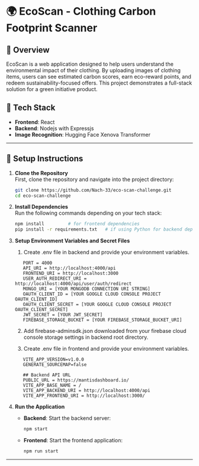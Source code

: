 
# 🌍 EcoScan - Clothing Carbon Footprint Scanner

## 📜 Overview
EcoScan is a web application designed to help users understand the environmental impact of their clothing. By uploading images of clothing items, users can see estimated carbon scores, earn eco-reward points, and redeem sustainability-focused offers. This project demonstrates a full-stack solution for a green initiative product.

## 🔧 Tech Stack
- **Frontend**: React
- **Backend**: Nodejs with Expressjs
- **Image Recognition**: Hugging Face Xenova Transformer

---

## 🚀 Setup Instructions

1. **Clone the Repository**  
   First, clone the repository and navigate into the project directory:
   ```bash
   git clone https://github.com/Nach-33/eco-scan-challenge.git
   cd eco-scan-challenge
   ```

2. **Install Dependencies**  
   Run the following commands depending on your tech stack:
   ```bash
   npm install         # for frontend dependencies
   pip install -r requirements.txt   # if using Python for backend dependencies
   ```

3. **Setup Environment Variables and Secret Files**
   1. Create .env file in backend and provide your environment variables.
   ```env
      PORT = 4000
      API_URI = http://localhost:4000/api
      FRONTEND_URI = http://localhost:3000
      USER_AUTH_REDIRECT_URI = http://localhost:4000/api/user/auth/redirect
      MONGO_URI = [YOUR MONGODB CONNECTION URI STRING]
      OAUTH_CLIENT_ID = [YOUR GOOGLE CLOUD CONSOLE PROJECT OAUTH_CLIENT_ID]
      OAUTH_CLIENT_SECRET = [YOUR GOOGLE CLOUD CONSOLE PROJECT OAUTH_CLIENT_SECRET]
      JWT_SECRET = [YOUR JWT_SECRET]
      FIREBASE_STORAGE_BUCKET = [YOUR FIREBASE_STORAGE_BUCKET_URI]
   ```

   2. Add firebase-adminsdk.json downloaded from your firebase cloud console storage settings in backend root directory.

   3. Create .env file in frontend and provide your environment variables.
   ```env
      VITE_APP_VERSION=v1.0.0
      GENERATE_SOURCEMAP=false

      ## Backend API URL
      PUBLIC_URL = https://mantisdashboard.io/
      VITE_APP_BASE_NAME = /
      VITE_APP_BACKEND_URI = http://localhost:4000/api
      VITE_APP_FRONTEND_URI = http://localhost:3000/
   ```

3. **Run the Application**
   - **Backend**: Start the backend server:
     ```bash
     npm start
     ```
   - **Frontend**: Start the frontend application:
     ```bash
     npm run start
     ```
---
<!-- 
## 🌱 Carbon Score Assumptions

To calculate the environmental impact of each clothing item, we have assigned approximate carbon scores based on item type. These scores are stored in an in-memory dictionary for quick access.

| 👕 Item       | 🌍 Estimated Carbon Score (kg CO₂) |
|--------------|------------------------------------|
| T-shirt      | 5                                  |
| Jeans        | 10                                 |
| Jacket       | 15                                 |
| Shoes        | 8                                  |

---

## 🌟 Product & Technical Enhancements

In this section, suggest possible improvements that could make **EcoScan** a more effective and scalable solution.

1. **Scaling**: 🌐 Describe how the backend could be optimized for a large user base, using techniques like caching or database integration.
2. **Enhanced Eco-Score Model**: 📊 Outline ways to make carbon scoring more accurate by considering factors like materials, brand data, or garment condition.
3. **User Experience Improvements**: ✨ Suggest UI/UX features that provide more insights or interactive elements for users, like sustainability comparisons.
4. **API Integrations**: 🔌 Describe possible integrations with external carbon data sources for real-time accuracy.

---

## 📲 Deployment

If deployed, include a link here to access the live version of **EcoScan**.

- **URL**: [Insert deployment link here if deployed]

---

### Thank you for building a greener future with EcoScan! 🌍💚 -->
